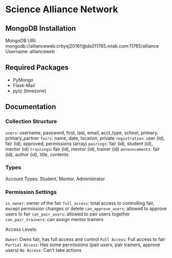 # Science Alliance Network

## MongoDB Installation

MongoDB URI: mongodb://allianceweb:crbysj2016!!@ds011765.mlab.com:11765/alliance
Username: allianceweb

## Required Packages

* PyMongo
* Flask-Mail
* pytz (timezone)

## Documentation

### Collection Structure

`users`: username, password, first, last, email, acct_type, school, primary, primary_partner
`fairs`: name, date, location, private
`registration`: user (id), fair (id), approved, permissions (array)
`pairings`: fair (id), student (id), mentor (id)
`trainings`: fair (id), mentor (id), trainer (id)
`announcements`: fair (id), author (id), title, contents

### Types

Account Types: Student, Mentor, Administrator

### Permission Settings

`is_owner`: owner of the fair
`full_access`: total access to controlling fair, except permission changes or delete
`can_approve_users`: allowed to approve users to fair
`can_pair_users`: allowed to pair users together
`can_pair_trainers`: can assign mentor trainers

Access Levels:

`Owner`: Owns fair, has full access and control
`Full Access`: Full access to fair
`Partial Access`: Has some permissions (pair users, pair trainers, approve users)
`No Access`: Can't take actions